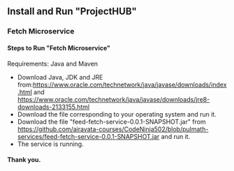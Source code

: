 ## Install and Run "ProjectHUB"

### Fetch Microservice

#### Steps to Run "Fetch Microservice"

Requirements: Java and Maven
 - Download Java, JDK and JRE from:https://www.oracle.com/technetwork/java/javase/downloads/index.html and https://www.oracle.com/technetwork/java/javase/downloads/jre8-downloads-2133155.html
 - Download the file corresponding to your operating system and run it.
 - Download the file "feed-fetch-service-0.0.1-SNAPSHOT.jar" from https://github.com/airavata-courses/CodeNinja502/blob/pulmath-services/feed-fetch-service-0.0.1-SNAPSHOT.jar and run it.
 - The service is running.
 #### Thank you.

